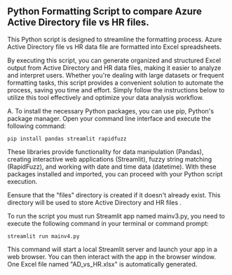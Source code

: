 ## Python Formatting Script to compare Azure Active Directory file vs HR files.

This Python script is designed to streamline the formatting process. Azure Active Directory file vs HR data file are formatted into Excel spreadsheets. 

By executing this script, you can generate organized and structured Excel output from Active Directory and HR data files, making it easier to analyze and interpret users. Whether you're dealing with large datasets or frequent formatting tasks, this script provides a convenient solution to automate the process, saving you time and effort. Simply follow the instructions below to utilize this tool effectively and optimize your data analysis workflow.

A. To install the necessary Python packages, you can use pip, Python's package manager. Open your command line interface and execute the following command:

```
pip install pandas streamlit rapidfuzz
```

These libraries provide functionality for data manipulation (Pandas), creating interactive web applications (Streamlit), fuzzy string matching (RapidFuzz), and working with date and time data (datetime). With these packages installed and imported, you can proceed with your Python script execution.

Eensure that the "files" directory is created if it doesn't already exist. This directory will be used to store Active Directory and HR files .

To run the script you must run Streamlit app named mainv3.py, you need to execute the following command in your terminal or command prompt:

```
streamlit run mainv4.py
```

This command will start a local Streamlit server and launch your app in a web browser. You can then interact with the app in the browser window. One Excel file named "AD_vs_HR.xlsx" is automatically generated.
